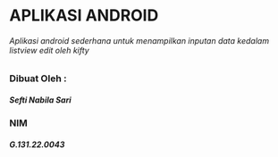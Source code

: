 # APLIKASI ANDROID
###### Aplikasi android sederhana untuk menampilkan inputan data kedalam listview edit oleh kifty

### Dibuat Oleh :
##### Sefti Nabila Sari
### NIM
##### G.131.22.0043